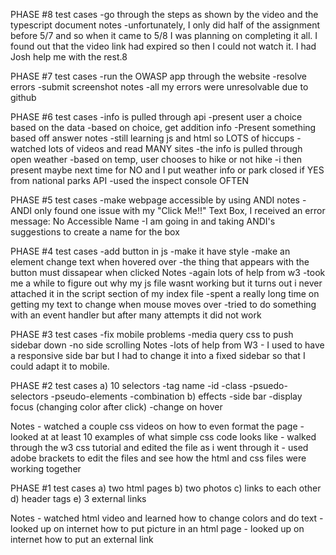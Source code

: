 PHASE #8
    test cases
        -go through the steps as shown by the video and the typescript document
    notes
        -unfortunately, I only did half of the assignment before 5/7 and so when it came to 5/8 I was planning on completing it all. I found out that the video link had expired so then I could not watch it. I had Josh help me with the rest.8

PHASE #7
    test cases
        -run the OWASP app through the website
        -resolve errors
        -submit screenshot
    notes
        -all my errors were unresolvable due to github


PHASE #6
    test cases
        -info is pulled through api
        -present user a choice based on the data
        -based on choice, get addition info
        -Present something based off answer
    notes
        -still learning js and html so LOTS of hiccups
        -watched lots of videos and read MANY sites
        -the info is pulled through open weather
        -based on temp, user chooses to hike or not hike
        -i then present maybe next time for NO and I put weather info or park closed if YES from national parks API
        -used the inspect console OFTEN
        
PHASE #5
    test cases
        -make webpage accessible by using ANDI
    notes
        -ANDI only found one issue with my "Click Me!!" Text Box, I received an error message: No Accessible Name
        -I am going in and taking ANDI's suggestions to create a name for the box



PHASE #4
    test cases
        -add button in js
        -make it have style
        -make an element change text when hovered over
        -the thing that appears with the button must dissapear when clicked
    Notes
        -again lots of help from w3
        -took me a while to figure out why my js file wasnt working but it turns out i never attached it in the script section of my index file
        -spent a really long time on getting my text to change when mouse moves over
        -tried to do something with an event handler but after many attempts it did not work

PHASE #3
    test cases
        -fix mobile problems
        -media query css to push sidebar down
        -no side scrolling
    Notes
        -lots of help from W3
        - I used to have a responsive side bar but I had to change it into a fixed sidebar so that I could adapt it to mobile.


PHASE #2
   test cases
    a) 10 selectors
      -tag name
      -id
      -class
      -psuedo-selectors
      -pseudo-elements
      -combination
    b) effects
      -side bar
      -display focus (changing color after click)
      -change on hover
   
   Notes
     - watched a couple css videos on how to even format the page
     - looked at at least 10 examples of what simple css code looks like
     - walked through the w3 css tutorial and edited the file as i went through it
     - used adobe brackets to edit the files and see how the html and css files were 
      working together
     

PHASE #1
   test cases
    a) two html pages
    b) two photos
    c) links to each other
    d) header tags
    e) 3 external links
   
   Notes
     - watched html video and learned how to change colors and do text
     - looked up on internet how to put picture in an html page
     - looked up on internet how to put an external link
